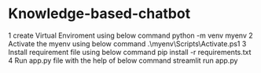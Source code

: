 # Knowledge-based-chatbot
1 create Virtual Enviroment using below command
python -m venv myenv
2 Activate the myenv using below command
.\myenv\Scripts\Activate.ps1
3 Install requirement file using below command
pip install -r requirements.txt
4 Run app.py file with the help of below command
streamlit run app.py
